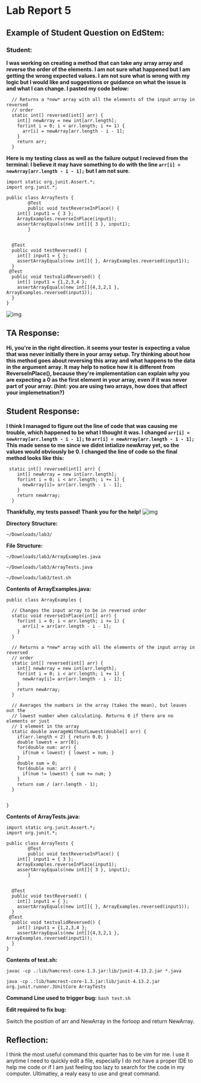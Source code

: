 # Lab Report 5

## Example of Student Question on EdStem:

### Student:

 **I was working on creating a method that can take any array array and reverse the order of the elements. I am not sure what happened but I am getting the wrong expected values. I am not sure what is wrong with my logic but I would like and suggestions or guidance on what the issue is and what I can change. I pasted my code below:**
```
  // Returns a *new* array with all the elements of the input array in reversed
  // order
  static int[] reversed(int[] arr) {
    int[] newArray = new int[arr.length];
    for(int i = 0; i < arr.length; i += 1) {
      arr[i] = newArray[arr.length - i - 1];
    }
    return arr;
  }
```
**Here is my testing class as well as the failure output I recieved from the terminal: I believe it may have something to do with the line ` arr[i] = newArray[arr.length - i - 1]; ` but I am not sure.**
```
import static org.junit.Assert.*;
import org.junit.*;

public class ArrayTests {
        @Test
        public void testReverseInPlace() {
    int[] input1 = { 3 };
    ArrayExamples.reverseInPlace(input1);
    assertArrayEquals(new int[]{ 3 }, input1);
        }


  @Test
  public void testReversed() {
    int[] input1 = { };
    assertArrayEquals(new int[]{ }, ArrayExamples.reversed(input1));
  }
 @Test
  public void testvalidReversed() {
    int[] input1 = {1,2,3,4 };
    assertArrayEquals(new int[]{4,3,2,1 }, ArrayExamples.reversed(input1));
  }
}
```

![img](https://cdn.discordapp.com/attachments/974137838180380672/1216163120867835975/Screenshot_2024-03-09_at_3.12.46_PM.png?ex=65ff632b&is=65ecee2b&hm=929385c21eba2239a6e0d782943a98ef4894f4809339bf131b8cda88cd29e0e7&)

## TA Response:

**Hi, you're in the right direction. it seems your tester is expecting a value that was never initially there in your array setup. Try thinking about how this method goes about reversing this array and what happens to the data in the argument array. It may help to notice how it is different from ReverseInPlace(), because they're implementation can explain why you are expecting a 0 as the first element in your array, even if it was never part of your array. (hint: you are using two arrays, how does that affect your implemetnation?)**




## Student Response:

**I think I managed to figure out the line of code that was causing me trouble, which happened to be what I thought it was. I changed `arr[i] = newArray[arr.length - i - 1];` to `arr[i] = newArray[arr.length - i - 1];`
This made sense to me since we didnt intialize newArray yet, so the values would obviously be 0. I changed the line of code so the final method looks like this:**
```
 static int[] reversed(int[] arr) {
    int[] newArray = new int[arr.length];
    for(int i = 0; i < arr.length; i += 1) {
      newArray[i]= arr[arr.length - i - 1];
    }
    return newArray;
  }
```
**Thankfully, my tests passed! Thank you for the help!**
![img](https://cdn.discordapp.com/attachments/974137838180380672/1216500321136803900/Screenshot_2024-03-10_at_2.27.03_PM.png?ex=66009d36&is=65ee2836&hm=b92097dbb6e8b5ba196579e49c1979a05bd5a3e15b533f711270a329618ec8f9&)

**Directory Structure:**

`~/Downloads/lab3/`

 **File Structure:** 

`~/Downloads/lab3/ArrayExamples.java`

`~/Downloads/lab3/ArrayTests.java`

`~/Downloads/lab3/test.sh`

**Contents of ArrayExamples.java:**
```
public class ArrayExamples {

  // Changes the input array to be in reversed order
  static void reverseInPlace(int[] arr) {
    for(int i = 0; i < arr.length; i += 1) {
      arr[i] = arr[arr.length - i - 1];
    }
  }

  // Returns a *new* array with all the elements of the input array in reversed
  // order
  static int[] reversed(int[] arr) {
    int[] newArray = new int[arr.length];
    for(int i = 0; i < arr.length; i += 1) {
      newArray[i]= arr[arr.length - i - 1];
    }
    return newArray;
  }

  // Averages the numbers in the array (takes the mean), but leaves out the
  // lowest number when calculating. Returns 0 if there are no elements or just
  // 1 element in the array
  static double averageWithoutLowest(double[] arr) {
    if(arr.length < 2) { return 0.0; }
    double lowest = arr[0];
    for(double num: arr) {
      if(num < lowest) { lowest = num; }
    }
    double sum = 0;
    for(double num: arr) {
      if(num != lowest) { sum += num; }
    }
    return sum / (arr.length - 1);
  }


}
```
**Contents of ArrayTests.java:**
```
import static org.junit.Assert.*;
import org.junit.*;

public class ArrayTests {
        @Test
        public void testReverseInPlace() {
    int[] input1 = { 3 };
    ArrayExamples.reverseInPlace(input1);
    assertArrayEquals(new int[]{ 3 }, input1);
        }


  @Test
  public void testReversed() {
    int[] input1 = { };
    assertArrayEquals(new int[]{ }, ArrayExamples.reversed(input1));
  }
 @Test
  public void testvalidReversed() {
    int[] input1 = {1,2,3,4 };
    assertArrayEquals(new int[]{4,3,2,1 }, ArrayExamples.reversed(input1));
  }
}
```

**Contents of test.sh:**
```
javac -cp .:lib/hamcrest-core-1.3.jar:lib/junit-4.13.2.jar *.java

java -cp .:lib/hamcrest-core-1.3.jar:lib/junit-4.13.2.jar org.junit.runner.JUnitCore ArrayTests

```
**Command Line used to trigger bug:**
`bash test.sh`

**Edit required to fix bug:**

Switch the position of arr and NewArray in the forloop and return NewArray.


## Reflection:

I think the most useful command this quarter has to be vim for me. I use it anytime I need to quickly edit a file, especially I do not have a proper IDE to help me code or if I am just feeling too lazy to search for the code in my computer. Ultimatley, a realy easy to use and great command.
